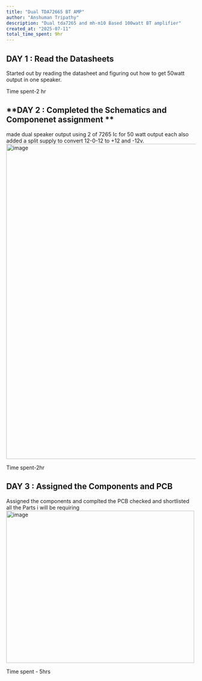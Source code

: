 ```yaml
---
title: "Dual TDA72665 BT AMP"
author: "Anshuman Tripathy"
description: "Dual tda7265 and mh-m10 Based 100watt BT amplifier"
created_at: "2025-07-11"
total_time_spent: 9hr
---
```


 ## **DAY 1 : Read the Datasheets**

 Started out by reading the datasheet and figuring out how to get 50watt output in one speaker. 

 Time spent-2 hr

## **DAY 2 : Completed the Schematics and Componenet assignment **

made dual speaker output using 2 of 7265 Ic for 50 watt output each also added a split supply to convert 12-0-12 to +12 and -12v. 
<img width="1568" height="836" alt="image" src="https://github.com/user-attachments/assets/a5e2b79b-2096-41fa-b324-a21da7098f48" />

Time spent-2hr

## **DAY 3 : Assigned the Components and PCB**
Assigned the components and complted the PCB checked and shortlisted all the Parts i will be requiring
<img width="500" height="404" alt="image" src="https://github.com/user-attachments/assets/52150846-a618-40f1-b002-34c1eca249c4" />

Time spent - 5hrs
